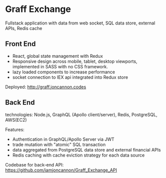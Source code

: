 # Graff Exchange

Fullstack application with data from web socket, SQL data store, external APIs, Redis cache

## Front End

- React, global state management with Redux
- Responsive design across mobile, tablet, desktop viewports, implemented in SASS with no CSS framework. 
- lazy loaded components to increase performance  
- socket connection to IEX api integrated into Redux store

Deployed: http://graff.joncannon.codes

## Back End

technologies: Node.js, GraphQL (Apollo client/server), Redis, PostgreSQL, AWS(EC2) 

Features:
- Authentication in GraphQL/Apollo Server via JWT
- trade mutation with "atomic" SQL transaction 
- data aggregated from PostgreSQL data store and external financial APIs 
- Redis caching with cache eviction strategy for each data source

Codebase for back-end API: https://github.com/iamjoncannon/Graff_Exchange_API
